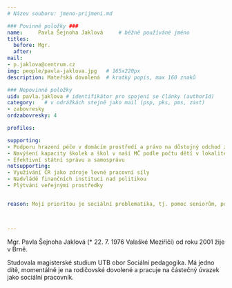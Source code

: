 ```yaml
---
# Název souboru: jmeno-prijmeni.md

### Povinné položky ###
name:     Pavla Šejnoha Jaklová  	# běžně používáné jméno
titles:
  before: Mgr. 
  after:
mail:
- p.jaklova@centrum.cz
img: people/pavla-jaklova.jpg   # 165x220px
description: Mateřská dovolená 	# kratký popis, max 160 znaků

### Nepovinné položky
uid: pavla.jaklova # identifikátor pro spojení se články (authorId)
category: 	# v odrážkách stejně jako mail (psp, pks, pms, zast)
- zabovresky
ordzabovresky: 4

profiles:

supporting:
- Podporu hrazení péče v domácím prostředí a právo na důstojný odchod ze život
- Navýšení kapacity školek a škol v naší MČ podle počtu dětí v lokalitě
- Efektivní státní správu a samosprávu
notsupporting:
- Využívání ČR jako zdroje levné pracovní síly
- Nadvládě finančních institucí nad politikou
- Plýtvání veřejnými prostředky


reason: Mojí prioritou je sociální problematika, tj. pomoc seniorům, podpora domácí péče a pečujících  rodin, navýšení kapacit mateřských škol. Dále se chci zaměřit na rozvoj Brna Žabovřesk, výsadbu zeleně. Podporuji výstavbu nových bytů při zachování stávající kvality bydlení a dostatku zeleně v lokalitě. Problémem v Žabovřeskách jsou chodníky ve špatném stavu. Myslím, že Žabovřesky by měly být více bezbariérové, mnohde chybí rampy pro vozíčkáře a podobně. Podporuji využití bývalých výměníkových stanic pro obecně prospěšné účely.



---
```


Mgr. Pavla Šejnoha Jaklová (\* 22. 7. 1976 Valašké Meziříčí) od roku 2001 žije v Brně.

Studovala magisterské studium UTB obor Sociální pedagogika. Má jedno dítě, momentálně je na rodičovské dovolené a pracuje na částečný úvazek jako sociální pracovník.
